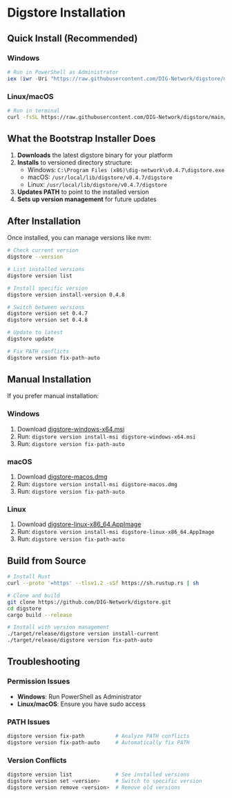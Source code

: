 # Digstore Installation

## Quick Install (Recommended)

### Windows
```powershell
# Run in PowerShell as Administrator
iex (iwr -Uri "https://raw.githubusercontent.com/DIG-Network/digstore/main/install.ps1").Content
```

### Linux/macOS
```bash
# Run in terminal
curl -fsSL https://raw.githubusercontent.com/DIG-Network/digstore/main/install.sh | bash
```

## What the Bootstrap Installer Does

1. **Downloads** the latest digstore binary for your platform
2. **Installs** to versioned directory structure:
   - Windows: `C:\Program Files (x86)\dig-network\v0.4.7\digstore.exe`
   - macOS: `/usr/local/lib/digstore/v0.4.7/digstore`
   - Linux: `/usr/local/lib/digstore/v0.4.7/digstore`
3. **Updates PATH** to point to the installed version
4. **Sets up version management** for future updates

## After Installation

Once installed, you can manage versions like nvm:

```bash
# Check current version
digstore --version

# List installed versions  
digstore version list

# Install specific version
digstore version install-version 0.4.8

# Switch between versions
digstore version set 0.4.7
digstore version set 0.4.8

# Update to latest
digstore update

# Fix PATH conflicts
digstore version fix-path-auto
```

## Manual Installation

If you prefer manual installation:

### Windows
1. Download [digstore-windows-x64.msi](https://github.com/DIG-Network/digstore/releases/latest/download/digstore-windows-x64.msi)
2. Run: `digstore version install-msi digstore-windows-x64.msi`
3. Run: `digstore version fix-path-auto`

### macOS
1. Download [digstore-macos.dmg](https://github.com/DIG-Network/digstore/releases/latest/download/digstore-macos.dmg)
2. Run: `digstore version install-msi digstore-macos.dmg` 
3. Run: `digstore version fix-path-auto`

### Linux
1. Download [digstore-linux-x86_64.AppImage](https://github.com/DIG-Network/digstore/releases/latest/download/digstore-linux-x86_64.AppImage)
2. Run: `digstore version install-msi digstore-linux-x86_64.AppImage`
3. Run: `digstore version fix-path-auto`

## Build from Source

```bash
# Install Rust
curl --proto '=https' --tlsv1.2 -sSf https://sh.rustup.rs | sh

# Clone and build
git clone https://github.com/DIG-Network/digstore.git
cd digstore
cargo build --release

# Install with version management
./target/release/digstore version install-current
./target/release/digstore version fix-path-auto
```

## Troubleshooting

### Permission Issues
- **Windows**: Run PowerShell as Administrator
- **Linux/macOS**: Ensure you have sudo access

### PATH Issues
```bash
digstore version fix-path          # Analyze PATH conflicts
digstore version fix-path-auto     # Automatically fix PATH
```

### Version Conflicts
```bash
digstore version list              # See installed versions
digstore version set <version>     # Switch to specific version
digstore version remove <version>  # Remove old versions
```
